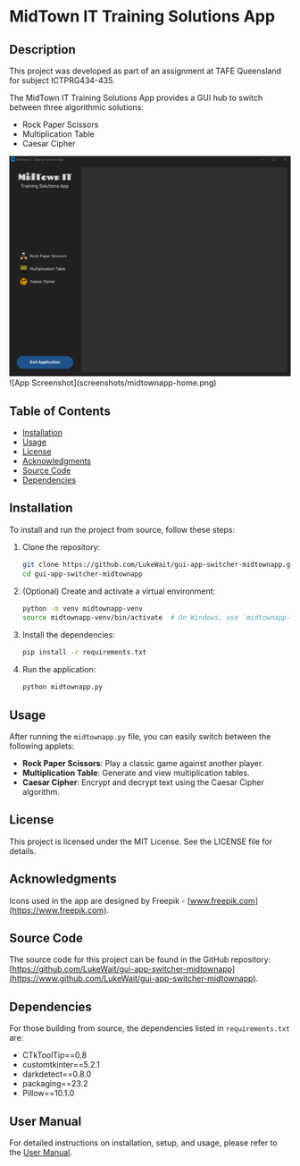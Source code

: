 # MidTown IT Training Solutions App

## Description
This project was developed as part of an assignment at TAFE Queensland for subject ICTPRG434-435.

The MidTown IT Training Solutions App provides a GUI hub to switch between three algorithmic solutions:
- Rock Paper Scissors
- Multiplication Table
- Caesar Cipher

<img src="screenshots/midtownapp-home.png" alt="App Screenshot" width="600">
![App Screenshot](screenshots/midtownapp-home.png)

## Table of Contents
- [Installation](#installation)
- [Usage](#usage)
- [License](#license)
- [Acknowledgments](#acknowledgments)
- [Source Code](#source-code)
- [Dependencies](#dependencies)

## Installation
To install and run the project from source, follow these steps:

1. Clone the repository:
    ```sh
    git clone https://github.com/LukeWait/gui-app-switcher-midtownapp.git
    cd gui-app-switcher-midtownapp
    ```

2. (Optional) Create and activate a virtual environment:
    ```sh
    python -m venv midtownapp-venv
    source midtownapp-venv/bin/activate  # On Windows, use `midtownapp-venv\\Scripts\\activate`
    ```

3. Install the dependencies:
    ```sh
    pip install -r requirements.txt
    ```

4. Run the application:
    ```sh
    python midtownapp.py
    ```

## Usage
After running the `midtownapp.py` file, you can easily switch between the following applets:
- **Rock Paper Scissors**: Play a classic game against another player.
- **Multiplication Table**: Generate and view multiplication tables.
- **Caesar Cipher**: Encrypt and decrypt text using the Caesar Cipher algorithm.

## License
This project is licensed under the MIT License. See the LICENSE file for details.

## Acknowledgments
Icons used in the app are designed by Freepik - [www.freepik.com](https://www.freepik.com).

## Source Code
The source code for this project can be found in the GitHub repository: [https://github.com/LukeWait/gui-app-switcher-midtownapp](https://www.github.com/LukeWait/gui-app-switcher-midtownapp).

## Dependencies
For those building from source, the dependencies listed in `requirements.txt` are:
- CTkToolTip==0.8
- customtkinter==5.2.1
- darkdetect==0.8.0
- packaging==23.2
- Pillow==10.1.0

## User Manual
For detailed instructions on installation, setup, and usage, please refer to the [User Manual](https://github.com/LukeWait/gui-app-switcher-midtownapp/blob/main/docs/midtownapp_user_manual.pdf).
